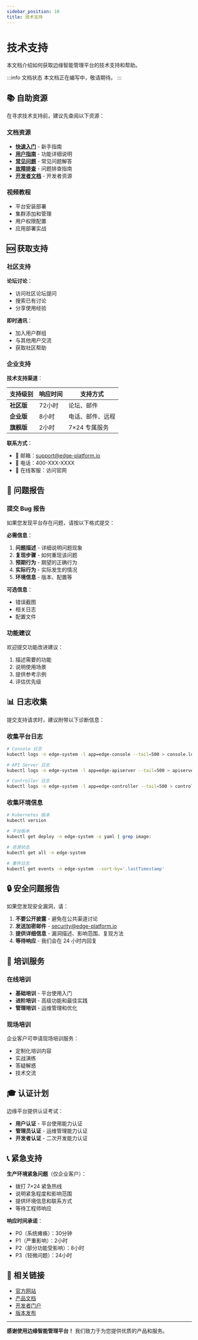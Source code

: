 ```yaml
---
sidebar_position: 10
title: 技术支持
---
```


# 技术支持

本文档介绍如何获取边缘智能管理平台的技术支持和帮助。

:::info 文档状态
本文档正在编写中，敬请期待。
:::

## 📚 自助资源

在寻求技术支持前，建议先查阅以下资源：

### 文档资源

- **[快速入门](../quick-start/prerequisites.md)** - 新手指南
- **[用户指南](../user-guide/platform/users.md)** - 功能详细说明
- **[常见问题](./faq.md)** - 常见问题解答
- **[故障排查](../deployment/troubleshooting.md)** - 问题排查指南
- **[开发者文档](../../developer/intro.md)** - 开发者资源

### 视频教程

- 平台安装部署
- 集群添加和管理
- 用户权限配置
- 应用部署实战

## 🆘 获取支持

### 社区支持

**论坛讨论**：
- 访问社区论坛提问
- 搜索已有讨论
- 分享使用经验

**即时通讯**：
- 加入用户群组
- 与其他用户交流
- 获取社区帮助

### 企业支持

**技术支持渠道**：

| 支持级别 | 响应时间 | 支持方式 |
|----------|----------|----------|
| **社区版** | 72小时 | 论坛、邮件 |
| **企业版** | 8小时 | 电话、邮件、远程 |
| **旗舰版** | 2小时 | 7×24 专属服务 |

**联系方式**：
- 📧 邮箱：support@edge-platform.io
- 📱 电话：400-XXX-XXXX
- 💬 在线客服：访问官网

## 🐛 问题报告

### 提交 Bug 报告

如果您发现平台存在问题，请按以下格式提交：

**必需信息**：
1. **问题描述** - 详细说明问题现象
2. **复现步骤** - 如何重现该问题
3. **预期行为** - 期望的正确行为
4. **实际行为** - 实际发生的情况
5. **环境信息** - 版本、配置等

**可选信息**：
- 错误截图
- 相关日志
- 配置文件

### 功能建议

欢迎提交功能改进建议：

1. 描述需要的功能
2. 说明使用场景
3. 提供参考示例
4. 评估优先级

## 📊 日志收集

提交支持请求时，建议附带以下诊断信息：

### 收集平台日志

```bash
# Console 日志
kubectl logs -n edge-system -l app=edge-console --tail=500 > console.log

# API Server 日志
kubectl logs -n edge-system -l app=edge-apiserver --tail=500 > apiserver.log

# Controller 日志
kubectl logs -n edge-system -l app=edge-controller --tail=500 > controller.log
```

### 收集环境信息

```bash
# Kubernetes 版本
kubectl version

# 平台版本
kubectl get deploy -n edge-system -o yaml | grep image:

# 资源状态
kubectl get all -n edge-system

# 事件日志
kubectl get events -n edge-system --sort-by='.lastTimestamp'
```

## 🔒 安全问题报告

如果您发现安全漏洞，请：

1. **不要公开披露** - 避免在公共渠道讨论
2. **发送加密邮件** - security@edge-platform.io
3. **提供详细信息** - 漏洞描述、影响范围、复现方法
4. **等待响应** - 我们会在 24 小时内回复

## 📖 培训服务

### 在线培训

- **基础培训** - 平台使用入门
- **进阶培训** - 高级功能和最佳实践
- **管理培训** - 运维管理和优化

### 现场培训

企业客户可申请现场培训服务：

- 定制化培训内容
- 实战演练
- 答疑解惑
- 技术交流

## 🎓 认证计划

边缘平台提供认证考试：

- **用户认证** - 平台使用能力认证
- **管理员认证** - 运维管理能力认证
- **开发者认证** - 二次开发能力认证

## 📞 紧急支持

**生产环境紧急问题**（仅企业客户）：

- 拨打 7×24 紧急热线
- 说明紧急程度和影响范围
- 提供环境信息和联系方式
- 等待工程师响应

**响应时间承诺**：
- P0（系统瘫痪）：30分钟
- P1（严重影响）：2小时
- P2（部分功能受影响）：8小时
- P3（轻微问题）：24小时

## 🔗 相关链接

- [官方网站](https://edge-platform.io)
- [产品文档](../intro.md)
- [开发者门户](../../developer/intro.md)
- [版本发布](https://github.com/edge-platform/releases)

---

**感谢使用边缘智能管理平台！** 我们致力于为您提供优质的产品和服务。
